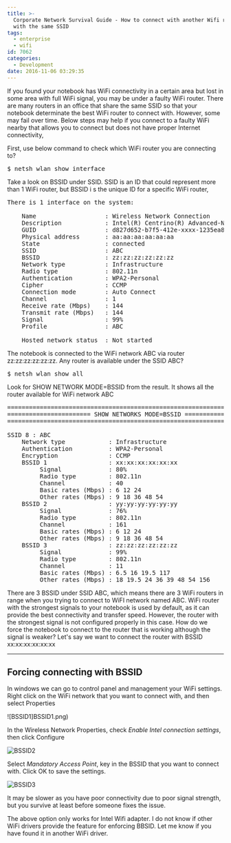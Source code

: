 ```yaml
---
title: >-
  Corporate Network Survival Guide - How to connect with another Wifi router
  with the same SSID
tags:
  - enterprise
  - wifi
id: 7062
categories:
  - Development
date: 2016-11-06 03:29:35
---
```


If you found your notebook has WiFi connectivity in a certain area but lost in some area with full WiFi signal, you may be under a faulty WiFi router. There are many routers in an office that share the same SSID so that your notebook determinate the best WiFi router to connect with. However, some may fail over time. Below steps may help if you connect to a faulty WiFi nearby that allows you to connect but does not have proper Internet connectivity,

First, use below command to check which WiFi router you are connecting to?

<pre>$ netsh wlan show interface</pre>

Take a look on BSSID under SSID. SSID is an ID that could represent more than 1 WiFi router, but BSSID i
s the unique ID for a specific WiFi router,

<pre>There is 1 interface on the system:

    Name                   : Wireless Network Connection
    Description            : Intel(R) Centrino(R) Advanced-N 6205
    GUID                   : d827d652-b7f5-412e-xxxx-1235ea895d99
    Physical address       : aa:aa:aa:aa:aa:aa
    State                  : connected
    SSID                   : ABC
    BSSID                  : zz:zz:zz:zz:zz:zz
    Network type           : Infrastructure
    Radio type             : 802.11n
    Authentication         : WPA2-Personal
    Cipher                 : CCMP
    Connection mode        : Auto Connect
    Channel                : 1
    Receive rate (Mbps)    : 144
    Transmit rate (Mbps)   : 144
    Signal                 : 99%
    Profile                : ABC

    Hosted network status  : Not started
</pre>

The notebook is connected to the WiFi network ABC via router zz:zz:zz:zz:zz:zz. Any router is available under the SSID ABC?

<pre>$ netsh wlan show all</pre>

Look for SHOW NETWORK MODE=BSSID from the result. It shows all the router available for WiFi network ABC

<pre>=======================================================================
======================= SHOW NETWORKS MODE=BSSID ======================
=======================================================================

SSID 8 : ABC
    Network type            : Infrastructure
    Authentication          : WPA2-Personal
    Encryption              : CCMP
    BSSID 1                 : xx:xx:xx:xx:xx:xx
         Signal             : 80%
         Radio type         : 802.11n
         Channel            : 40
         Basic rates (Mbps) : 6 12 24
         Other rates (Mbps) : 9 18 36 48 54
    BSSID 2                 : yy:yy:yy:yy:yy:yy
         Signal             : 76%
         Radio type         : 802.11n
         Channel            : 161
         Basic rates (Mbps) : 6 12 24
         Other rates (Mbps) : 9 18 36 48 54
    BSSID 3                 : zz:zz:zz:zz:zz:zz
         Signal             : 99%
         Radio type         : 802.11n
         Channel            : 11
         Basic rates (Mbps) : 6.5 16 19.5 117
         Other rates (Mbps) : 18 19.5 24 36 39 48 54 156
</pre>

There are 3 BSSID under SSID ABC, which means there are 3 WiFi routers in range when you trying to connect to WiFI network named ABC. WiFi router with the strongest signals to your notebook is used by default, as it can provide the best connectivity and transfer speed. However, the router with the strongest signal is not configured properly in this case. How do we force the notebook to connect to the router that is working although the signal is weaker? Let's say we want to connect the router with BSSID xx:xx:xx:xx:xx:xx

* * *

## Forcing connecting with BSSID

In windows we can go to control panel and management your WiFi settings. Right click on the WiFi network that you want to connect with, and then select Properties

![BSSID1]BSSID1.png)

In the Wireless Network Properties, check _Enable Intel connection settings_, then click Configure

![BSSID2](BSSID2.png)

Select _Mandatory
 Access Point_, key in the BSSID that you want to connect with. Click OK to save the settings.

![BSSID3](BSSID3.png)

It may be slower as you have poor connectivity due to poor signal strength, but you survive at least before someone fixes the issue.

The above option only works for Intel Wifi adapter. I do not know if other WiFi drivers provide the feature for enforcing BBSID. Let me know if you have found it in another WiFi driver.
